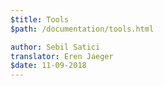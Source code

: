 ```yaml
---
$title: Tools
$path: /documentation/tools.html

author: Sebil Satici
translator: Eren Jaeger
$date: 11-09-2018
---
```

